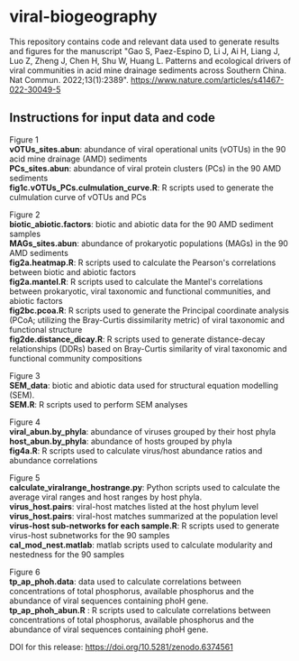 # viral-biogeography

This repository contains code and relevant data used to generate results and figures for the manuscript "Gao S, Paez-Espino D, Li J, Ai H, Liang J, Luo Z, Zheng J, Chen H, Shu W, Huang L. Patterns and ecological drivers of viral communities in acid mine drainage sediments across Southern China. Nat Commun. 2022;13(1):2389". https://www.nature.com/articles/s41467-022-30049-5


## Instructions for input data and code 

Figure 1  
**vOTUs_sites.abun**: abundance of viral operational units (vOTUs) in the 90 acid mine drainage (AMD) sediments  
**PCs_sites.abun**: abundance of viral protein clusters (PCs) in the 90 AMD sediments  
**fig1c.vOTUs_PCs.culmulation_curve.R**: R scripts used to generate the culmulation curve of vOTUs and PCs  
  
Figure 2  
**biotic_abiotic.factors**: biotic and abiotic data for the 90 AMD sediment samples  
**MAGs_sites.abun**: abundance of prokaryotic populations (MAGs) in the 90 AMD sediments  
**fig2a.heatmap.R**: R scripts used to calculate the Pearson's correlations between biotic and abiotic factors  
**fig2a.mantel.R**: R scripts used to calculate the Mantel's correlations between prokaryotic, viral taxonomic and functional communities, and abiotic factors  
**fig2bc.pcoa.R**: R scripts used to generate the Principal coordinate analysis (PCoA; utilizing the Bray-Curtis dissimilarity metric) of viral taxonomic and functional structure  
**fig2de.distance_dicay.R**: R scripts used to generate distance-decay relationships (DDRs) based on Bray-Curtis similarity of viral taxonomic and functional community compositions  
  
Figure 3  
**SEM_data**: biotic and abiotic data used for structural equation modelling (SEM).  
**SEM.R**: R scripts used to perform SEM analyses  

Figure 4  
**viral_abun.by_phyla**: abundance of viruses grouped by their host phyla  
**host_abun.by_phyla**: abundance of hosts grouped by phyla  
**fig4a.R**: R scripts used to calculate virus/host abundance ratios and abundance correlations  
  
Figure 5  
**calculate_viralrange_hostrange.py**: Python scripts used to calculate the average viral ranges and host ranges by host phyla.  
**virus_host.pairs**: viral-host matches listed at the host phylum level  
**virus_host.pairs**: viral-host matches summarized at the population level  
**virus-host sub-networks for each sample.R**: R scripts used to generate virus-host subnetworks for the 90 samples  
**cal_mod_nest.matlab**: matlab scripts used to calculate modularity and nestedness for the 90 samples  
  
Figure 6  
**tp_ap_phoh.data**: data used to calculate correlations between concentrations of total phosphorus, available phosphorus and the abundance of viral sequences containing phoH gene.  
**tp_ap_phoh_abun.R** : R scripts used to calculate correlations between concentrations of total phosphorus, available phosphorus and the abundance of viral sequences containing phoH gene. 


DOI for this release: https://doi.org/10.5281/zenodo.6374561
